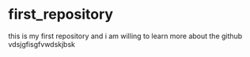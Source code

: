 # first_repository
this is my first repository and i am willing to learn more about the github 
vdsjgfisgfvwdskjbsk
